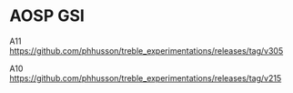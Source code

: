 # AOSP GSI
A11
https://github.com/phhusson/treble_experimentations/releases/tag/v305

A10
https://github.com/phhusson/treble_experimentations/releases/tag/v215
